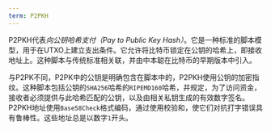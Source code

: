 ```yaml
---
term: P2PKH
---
```


P2PKH代表*向公钥哈希支付（Pay to Public Key Hash）*。它是一种标准的脚本模型，用于在UTXO上建立支出条件。它允许将比特币锁定在公钥的哈希上，即接收地址上。这种脚本与传统标准相关联，并由中本聪在比特币的早期版本中引入。

与P2PK不同，P2PK中的公钥是明确包含在脚本中的，P2PKH使用公钥的加密指纹。这种脚本包括公钥的`SHA256`哈希的`RIPEMD160`哈希，并规定，为了访问资金，接收者必须提供与此哈希匹配的公钥，以及由相关私钥生成的有效数字签名。P2PKH地址使用`Base58Check`格式编码，通过使用校验和，使它们对抗打字错误具有鲁棒性。这些地址总是以数字`1`开头。